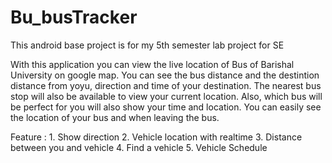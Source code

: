 # Bu_busTracker
This android base project is for my 5th semester lab project for SE

With this application you can view the live location of Bus of Barishal University on google map. You can see the bus distance and the destintion  distance from yoyu, direction and time of your destination. The nearest bus stop will also be available to view your current location. Also, which bus will be perfect for you will also show your time and location. You can easily see the location of your bus and when leaving the bus.

Feature :
      1. Show direction
      2. Vehicle location with realtime
      3. Distance between you and vehicle
      4. Find a vehicle
      5. Vehicle Schedule 
